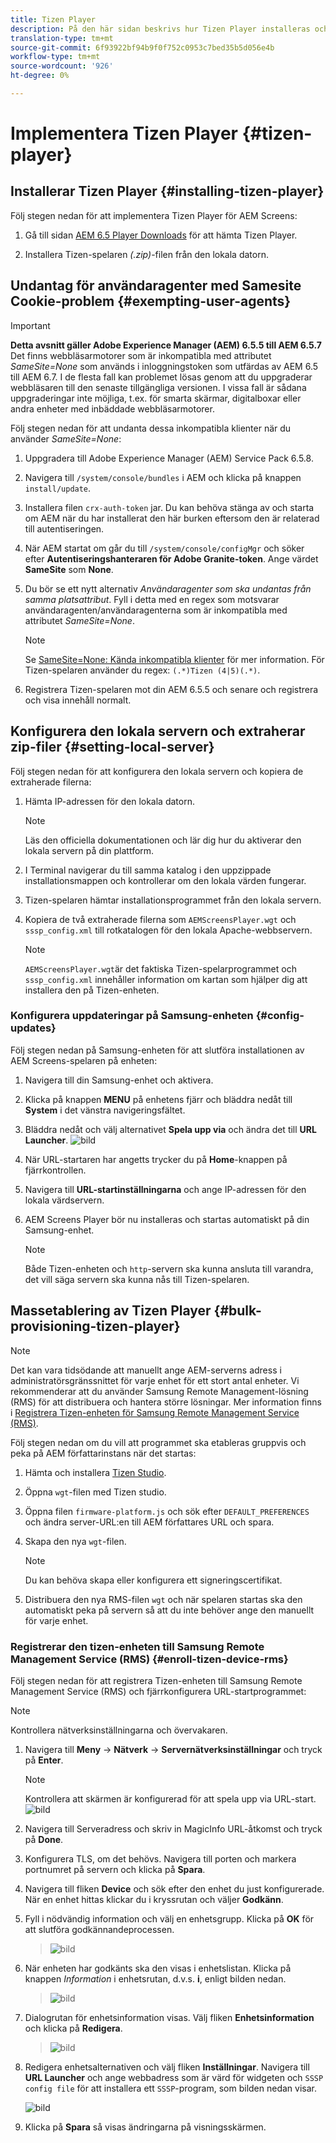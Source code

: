 ```yaml
---
title: Tizen Player
description: På den här sidan beskrivs hur Tizen Player installeras och fungerar.
translation-type: tm+mt
source-git-commit: 6f93922bf94b9f0f752c0953c7bed35b5d056e4b
workflow-type: tm+mt
source-wordcount: '926'
ht-degree: 0%

---
```



# Implementera Tizen Player {#tizen-player}

## Installerar Tizen Player {#installing-tizen-player}

Följ stegen nedan för att implementera Tizen Player för AEM Screens:

1. Gå till sidan [AEM 6.5 Player Downloads](https://download.macromedia.com/screens/) för att hämta Tizen Player.

1. Installera Tizen-spelaren *(.zip)*-filen från den lokala datorn.

## Undantag för användaragenter med Samesite Cookie-problem {#exempting-user-agents}

>[!IMPORTANT]
>**Detta avsnitt gäller Adobe Experience Manager (AEM) 6.5.5 till AEM 6.5.7**
>Det finns webbläsarmotorer som är inkompatibla med attributet *SameSite=None* som används i inloggningstoken som utfärdas av AEM 6.5 till AEM 6.7. I de flesta fall kan problemet lösas genom att du uppgraderar webbläsaren till den senaste tillgängliga versionen. I vissa fall är sådana uppgraderingar inte möjliga, t.ex. för smarta skärmar, digitalboxar eller andra enheter med inbäddade webbläsarmotorer.

Följ stegen nedan för att undanta dessa inkompatibla klienter när du använder *SameSite=None*:

1. Uppgradera till Adobe Experience Manager (AEM) Service Pack 6.5.8.

1. Navigera till `/system/console/bundles` i AEM och klicka på knappen `install/update`.

1. Installera filen `crx-auth-token` jar. Du kan behöva stänga av och starta om AEM när du har installerat den här burken eftersom den är relaterad till autentiseringen.

1. När AEM startat om går du till `/system/console/configMgr` och söker efter **Autentiseringshanteraren för Adobe Granite-token**. Ange värdet **SameSite** som **None**.

1. Du bör se ett nytt alternativ *Användaragenter som ska undantas från samma platsattribut*. Fyll i detta med en regex som motsvarar användaragenten/användaragenterna som är inkompatibla med attributet *SameSite=None*.
   >[!NOTE]
   >Se [SameSite=None: Kända inkompatibla klienter](https://www.chromium.org/updates/same-site/incompatible-clients) för mer information. För Tizen-spelaren använder du regex: `(.*)Tizen (4|5)(.*)`.

1. Registrera Tizen-spelaren mot din AEM 6.5.5 och senare och registrera och visa innehåll normalt.


## Konfigurera den lokala servern och extraherar zip-filer {#setting-local-server}

Följ stegen nedan för att konfigurera den lokala servern och kopiera de extraherade filerna:

1. Hämta IP-adressen för den lokala datorn.
   >[!NOTE]
   >Läs den officiella dokumentationen och lär dig hur du aktiverar den lokala servern på din plattform.

1. I Terminal navigerar du till samma katalog i den uppzippade installationsmappen och kontrollerar om den lokala värden fungerar.

1. Tizen-spelaren hämtar installationsprogrammet från den lokala servern.

1. Kopiera de två extraherade filerna som `AEMScreensPlayer.wgt` och `sssp_config.xml` till rotkatalogen för den lokala Apache-webbservern.

   >[!NOTE]
   >`AEMScreensPlayer.wgt`är det faktiska Tizen-spelarprogrammet och `sssp_config.xml` innehåller information om kartan som hjälper dig att installera den på Tizen-enheten.

### Konfigurera uppdateringar på Samsung-enheten {#config-updates}

Följ stegen nedan på Samsung-enheten för att slutföra installationen av AEM Screens-spelaren på enheten:

1. Navigera till din Samsung-enhet och aktivera.

1. Klicka på knappen **MENU** på enhetens fjärr och bläddra nedåt till **System** i det vänstra navigeringsfältet.

1. Bläddra nedåt och välj alternativet **Spela upp via** och ändra det till **URL Launcher**.
   ![bild](/help/user-guide/assets/tizen/rms-2.png)

1. När URL-startaren har angetts trycker du på **Home**-knappen på fjärrkontrollen.

1. Navigera till **URL-startinställningarna** och ange IP-adressen för den lokala värdservern.

1. AEM Screens Player bör nu installeras och startas automatiskt på din Samsung-enhet.

   >[!NOTE]
   >Både Tizen-enheten och `http`-servern ska kunna ansluta till varandra, det vill säga servern ska kunna nås till Tizen-spelaren.

## Massetablering av Tizen Player {#bulk-provisioning-tizen-player}

>[!NOTE]
>Det kan vara tidsödande att manuellt ange AEM-serverns adress i administratörsgränssnittet för varje enhet för ett stort antal enheter. Vi rekommenderar att du använder Samsung Remote Management-lösning (RMS) för att distribuera och hantera större lösningar. Mer information finns i [Registrera Tizen-enheten för Samsung Remote Management Service (RMS)](#enroll-tizen-device-rm).

Följ stegen nedan om du vill att programmet ska etableras gruppvis och peka på AEM författarinstans när det startas:

1. Hämta och installera [Tizen Studio](https://developer.tizen.org/development/tizen-studio/download).
1. Öppna `wgt`-filen med Tizen studio.
1. Öppna filen `firmware-platform.js` och sök efter `DEFAULT_PREFERENCES` och ändra server-URL:en till AEM författares URL och spara.
1. Skapa den nya `wgt`-filen.

   >[!NOTE]
   >Du kan behöva skapa eller konfigurera ett signeringscertifikat.

1. Distribuera den nya RMS-filen `wgt` och när spelaren startas ska den automatiskt peka på servern så att du inte behöver ange den manuellt för varje enhet.

### Registrerar den tizen-enheten till Samsung Remote Management Service (RMS) {#enroll-tizen-device-rms}

Följ stegen nedan för att registrera Tizen-enheten till Samsung Remote Management Service (RMS) och fjärrkonfigurera URL-startprogrammet:

>[!NOTE]
>Kontrollera nätverksinställningarna och övervakaren.

1. Navigera till **Meny** -> **Nätverk** -> **Servernätverksinställningar** och tryck på **Enter**.

   >[!NOTE]
   >Kontrollera att skärmen är konfigurerad för att spela upp via URL-start.
   >![bild](/help/user-guide/assets/tizen/rms-2.png)

1. Navigera till Serveradress och skriv in MagicInfo URL-åtkomst och tryck på **Done**.

1. Konfigurera TLS, om det behövs. Navigera till porten och markera portnumret på servern och klicka på **Spara**.

1. Navigera till fliken **Device** och sök efter den enhet du just konfigurerade. När en enhet hittas klickar du i kryssrutan och väljer **Godkänn**.

1. Fyll i nödvändig information och välj en enhetsgrupp. Klicka på **OK** för att slutföra godkännandeprocessen.

   >![bild](/help/user-guide/assets/tizen/rms-7.png)

1. När enheten har godkänts ska den visas i enhetslistan. Klicka på knappen *Information* i enhetsrutan, d.v.s. **i**, enligt bilden nedan.

   >![bild](/help/user-guide/assets/tizen/rms-6.png)

1. Dialogrutan för enhetsinformation visas. Välj fliken **Enhetsinformation** och klicka på **Redigera**.

   >![bild](/help/user-guide/assets/tizen/rms-5.png)

1. Redigera enhetsalternativen och välj fliken **Inställningar**. Navigera till **URL Launcher** och ange webbadress som är värd för widgeten och `SSSP config file` för att installera ett `SSSP`-program, som bilden nedan visar.

   ![bild](/help/user-guide/assets/tizen/rms-9.png)

1. Klicka på **Spara** så visas ändringarna på visningsskärmen.




